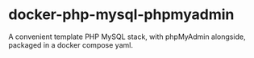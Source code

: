 # docker-php-mysql-phpmyadmin
A convenient template PHP MySQL stack, with phpMyAdmin alongside, packaged in a docker compose yaml.